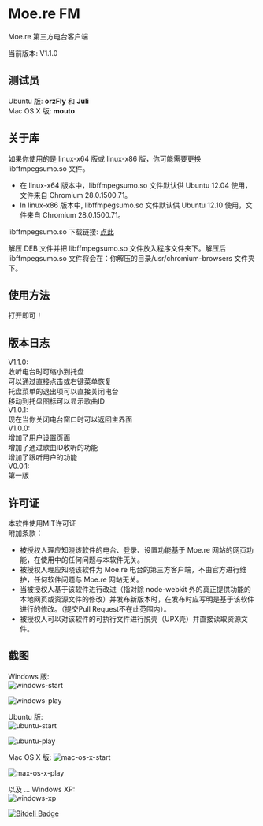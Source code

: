 Moe.re FM
========

Moe.re 第三方电台客户端

当前版本: V1.1.0

测试员
--------
Ubuntu 版: **orzFly** 和 **Juli**  
Mac OS X 版: **mouto**

关于库
--------
如果你使用的是 linux-x64 版或 linux-x86 版，你可能需要更换 libffmpegsumo.so 文件。

* 在 linux-x64 版本中，libffmpegsumo.so 文件默认供 Ubuntu 12.04 使用，文件来自 Chromium 28.0.1500.71。  
* In linux-x86 版本中, libffmpegsumo.so 文件默认供 Ubuntu 12.10 使用，文件来自 Chromium 28.0.1500.71。

libffmpegsumo.so 下载链接:  [点此](https://github.com/sanddudu/moere-fm/wiki/The-ffmpegsumo.so-download-for-Ubuntu)

解压 DEB 文件并把 libffmpegsumo.so 文件放入程序文件夹下。解压后 libffmpegsumo.so 文件将会在：你解压的目录/usr/chromium-browsers 文件夹下。

使用方法
--------
打开即可！

版本日志
--------
V1.1.0:  
收听电台时可缩小到托盘  
可以通过直接点击或右键菜单恢复  
托盘菜单的退出项可以直接关闭电台  
移动到托盘图标可以显示歌曲ID  
V1.0.1:  
现在当你关闭电台窗口时可以返回主界面  
V1.0.0:  
增加了用户设置页面  
增加了通过歌曲ID收听的功能  
增加了跟听用户的功能  
V0.0.1:  
第一版

许可证
--------
本软件使用MIT许可证  
附加条款：  
* 被授权人理应知晓该软件的电台、登录、设置功能基于 Moe.re 网站的网页功能，在使用中的任何问题与本软件无关。  
* 被授权人理应知晓该软件为 Moe.re 电台的第三方客户端，不由官方进行维护，任何软件问题与 Moe.re 网站无关。  
* 当被授权人基于该软件进行改进（指对除 node-webkit 外的真正提供功能的本地网页或资源文件的修改）并发布新版本时，在发布时应写明是基于该软件进行的修改。（提交Pull Request不在此范围内）。  
* 被授权人可以对该软件的可执行文件进行脱壳（UPX壳）并直接读取资源文件。  

截图
--------
Windows 版:  
![windows-start](http://cdn.code5light.com/node-webkit-moere/00.png)

![windows-play](http://cdn.code5light.com/node-webkit-moere/01.png)

Ubuntu 版:  
![ubuntu-start](http://cdn.code5light.com/node-webkit-moere/03.jpg)

![ubuntu-play](http://cdn.code5light.com/node-webkit-moere/04.jpg)

Mac OS X 版:
![mac-os-x-start](http://cdn.code5light.com/node-webkit-moere/06.png)

![max-os-x-play](http://cdn.code5light.com/node-webkit-moere/07.png)

以及 ... Windows XP:  
![windows-xp](http://cdn.code5light.com/node-webkit-moere/05.jpg)


[![Bitdeli Badge](https://d2weczhvl823v0.cloudfront.net/sanddudu/moere-fm/trend.png)](https://bitdeli.com/free "Bitdeli Badge")

